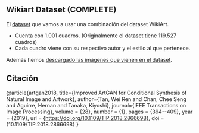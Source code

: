 ## **Wikiart Dataset (COMPLETE)**
El [dataset](dataset_completo.csv) que vamos a usar una combinación del dataset WikiArt.
* Cuenta con 1.001 cuadros. (Originalmente el dataset tiene 119.527 cuadros)
* Cada cuadro viene con su respectivo autor y el estilo al que pertenece. 

Además hemos [descargado las imágenes que vienen en el dataset](https://drive.google.com/file/d/1CDSun_v6JqHiDIGe6M4eXxZQ_6aVz1QP/view?usp=drive_link). 


## **Citación**
@article{artgan2018,
  title={Improved ArtGAN for Conditional Synthesis of Natural Image and Artwork},
  author={Tan, Wei Ren and Chan, Chee Seng and Aguirre, Hernan and Tanaka, Kiyoshi},
  journal={IEEE Transactions on Image Processing},
  volume    = {28},
  number    = {1},
  pages     = {394--409},
  year      = {2019},
  url       = {https://doi.org/10.1109/TIP.2018.2866698},
  doi       = {10.1109/TIP.2018.2866698}
}

                                                                
